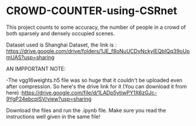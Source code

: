 # CROWD-COUNTER-using-CSRnet

This project counts to some accuracy, the number of people in a crowd of both sparsely and densely occupied scenes.

Dataset used is Shanghai Dataset, the link is :  https://drive.google.com/drive/folders/1JE_f8oNuUCDvNckyIEQbIQq39oUpmUAS?usp=sharing

AN IMPPORTANT NOTE: 

-The vgg16weights.h5 file was so huge that it couldn't be uploaded even after compression. So here's the drive link for it (You can download it from here)  :https://drive.google.com/file/d/1LADp5ytiwPY1X6zGJc-9YgP24ebcplSV/view?usp=sharing 

Download the files and run the .ipynb file. Make sure you read the instructions well given in the same file!
